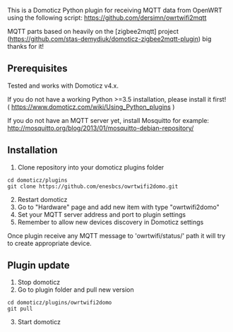 This is a Domoticz Python plugin for receiving MQTT data from OpenWRT using the following script:
https://github.com/dersimn/owrtwifi2mqtt

MQTT parts based on heavily on the [zigbee2mqtt] project (https://github.com/stas-demydiuk/domoticz-zigbee2mqtt-plugin) 
big thanks for it!

## Prerequisites

Tested and works with Domoticz v4.x.

If you do not have a working Python >=3.5 installation, please install it first! ( https://www.domoticz.com/wiki/Using_Python_plugins )

If you do not have an MQTT server yet, install Mosquitto for example:
http://mosquitto.org/blog/2013/01/mosquitto-debian-repository/

## Installation

1. Clone repository into your domoticz plugins folder
```
cd domoticz/plugins
git clone https://github.com/enesbcs/owrtwifi2domo.git
```
2. Restart domoticz
3. Go to "Hardware" page and add new item with type "owrtwifi2domo"
4. Set your MQTT server address and port to plugin settings
5. Remember to allow new devices discovery in Domoticz settings

Once plugin receive any MQTT message to 'owrtwifi/status/' path it will try to create appropriate device.

## Plugin update

1. Stop domoticz
2. Go to plugin folder and pull new version
```
cd domoticz/plugins/owrtwifi2domo
git pull
```
3. Start domoticz

